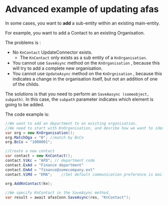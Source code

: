 # Advanced example of updating afas

In some cases, you want to **add** a sub-entity within an existing main-entity.

For example, you want to add a Contact to an existing Organisation.



The problems is :
- No `KnContact` UpdateConnector exists. 
  - The `KnContact` only exists as a sub entity of a `KnOrganisation`.
- You cannot use `SaveAsync` method on the `KnOrganisation` , because this will try to add a complete new organisation. 
- You cannot use `UpdateAsync` method on the `KnOrgnisation` , because this indicates a change in the organisation itself, but not an addition of one of the childs.

The solutions is that you need to perform an `SaveAasync (someobject, subpath)`. In this case, the `subpath` parameter indicates which element is going to be added.
 
The code example is: 

``` cs 
//We want to add an department to an existing organisation. 
//We need to start with KnOrganisation, and desribe how we want to identify the organisation.
var org = new KnOrganisation();
org.MatchOga = "0"; //match by BcCo
org.BcCo = "1000001";

//Create a new contact
var contact = new KnContact();
contact.ViKc = "AFD"; // department code
contact.ExAd = "Finance department"
contact.EmAd = "finance@somecompany.ext"
contact.ViMd = "EMA";    //Set default communication preference is mail. 
    
org.AddKnContact(kn);

//We specify KnContact in the SaveAsync method.
var result = await afasConn.SaveAsync(res, "KnContact");
                    
```
